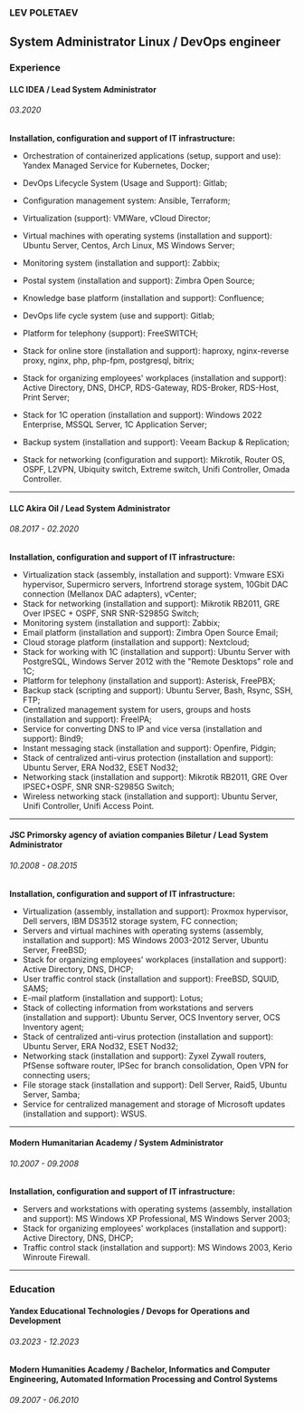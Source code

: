 



### LEV POLETAEV

## System Administrator Linux  /  DevOps engineer



### Experience

#### **LLC IDEA** / **Lead System Administrator**

###### 03.2020 

**Installation, configuration and support of IT infrastructure:**

- Orchestration of containerized applications (setup, support and use): Yandex Managed Service for Kubernetes, Docker;

- DevOps Lifecycle System (Usage and Support): Gitlab;

- Configuration management system: Ansible, Terraform;

- Virtualization (support): VMWare, vCloud Director;

- Virtual machines with operating systems (installation and support): Ubuntu Server, Centos, Arch Linux, MS Windows Server;
- Monitoring system (installation and support): Zabbix;
- Postal system (installation and support): Zimbra Open Source;
- Knowledge base platform (installation and support): Confluence;
- DevOps life cycle system (use and support): Gitlab;
- Platform for telephony (support): FreeSWITCH;
- Stack for online store (installation and support): haproxy, nginx-reverse proxy, nginx, php, php-fpm, postgresql, bitrix;
- Stack for organizing employees' workplaces (installation and support): Active Directory, DNS, DHCP, RDS-Gateway, RDS-Broker, RDS-Host, Print Server;
- Stack for 1C operation (installation and support): Windows 2022 Enterprise, MSSQL Server, 1C Application Server;
- Backup system (installation and support): Veeam Backup & Replication;
- Stack for networking (configuration and support): Mikrotik, Router OS, OSPF, L2VPN, Ubiquity switch, Extreme switch, Unifi Controller, Omada Controller.

------

#### **LLC Akira Oil** / **Lead System Administrator**

###### 08.2017 - 02.2020

**Installation, configuration and support of IT infrastructure:**

- Virtualization stack (assembly, installation and support): Vmware ESXi hypervisor, Supermicro servers, Infortrend storage system, 10Gbit DAC connection (Mellanox DAC adapters), vCenter;
- Stack for networking (installation and support): Mikrotik RB2011, GRE Over IPSEC + OSPF, SNR SNR-S2985G Switch;
- Monitoring system (installation and support): Zabbix;
- Email platform (installation and support): Zimbra Open Source Email;
- Cloud storage platform (installation and support): Nextcloud;
- Stack for working with 1C (installation and support): Ubuntu Server with PostgreSQL, Windows Server 2012 with the "Remote Desktops" role and 1C;
- Platform for telephony (installation and support): Asterisk, FreePBX;
- Backup stack (scripting and support): Ubuntu Server, Bash, Rsync, SSH, FTP;
- Centralized management system for users, groups and hosts (installation and support): FreeIPA;
- Service for converting DNS to IP and vice versa (installation and support): Bind9;
- Instant messaging stack (installation and support): Openfire, Pidgin;
- Stack of centralized anti-virus protection (installation and support): Ubuntu Server, ERA Nod32, ESET Nod32;
- Networking stack (installation and support): Mikrotik RB2011, GRE Over IPSEC+OSPF, SNR SNR-S2985G Switch;
- Wireless networking stack (installation and support): Ubuntu Server, Unifi Controller, Unifi Access Point.

------

#### **JSC Primorsky agency of aviation companies Biletur** / **Lead System Administrator**

###### 10.2008 - 08.2015

**Installation, configuration and support of IT infrastructure:**

- Virtualization (assembly, installation and support): Proxmox hypervisor, Dell servers, IBM DS3512 storage system, FC connection;
- Servers and virtual machines with operating systems (assembly, installation and support): MS Windows 2003-2012 Server, Ubuntu Server, FreeBSD;
- Stack for organizing employees' workplaces (installation and support): Active Directory, DNS, DHCP;
- User traffic control stack (installation and support): FreeBSD, SQUID, SAMS;
- E-mail platform (installation and support): Lotus;
- Stack of collecting information from workstations and servers (installation and support): Ubuntu Server, OCS Inventory server, OCS Inventory agent;
- Stack of centralized anti-virus protection (installation and support): Ubuntu Server, ERA Nod32, ESET Nod32;
- Networking stack (installation and support): Zyxel Zywall routers, PfSense software router, IPSec for branch consolidation, Open VPN for connecting users;
- File storage stack (installation and support): Dell Server, Raid5, Ubuntu Server, Samba;
- Service for centralized management and storage of Microsoft updates (installation and support): WSUS.

------

#### **Modern Humanitarian Academy** / **System Administrator**

###### 10.2007 - 09.2008

**Installation, configuration and support of IT infrastructure:**

- Servers and workstations with operating systems (assembly, installation and support): MS Windows XP Professional, MS Windows Server 2003;
- Stack for organizing employees' workplaces (installation and support): Active Directory, DNS, DHCP;
- Traffic control stack (installation and support): MS Windows 2003, Kerio Winroute Firewall.

------

### Education

#### **Yandex Educational Technologies** / **Devops for Operations and Development**

###### 03.2023 - 12.2023

#### **Modern Humanities Academy** / **Bachelor, Informatics and Computer Engineering, Automated Information Processing and Control Systems**

###### 09.2007 - 06.2010
